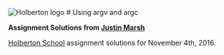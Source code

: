 <img src="https://www.holbertonschool.com/assets/holberton-logo-1cc451260ca3cd297def53f2250a9794810667c7ca7b5fa5879a569a457bf16f.png" alt="Holberton logo">
# Using argv and argc

**Assignment Solutions from [Justin Marsh](https://twitter.com/dogonthecircuit)**

[Holberton School](https://www.holbertonschool.com) assignment solutions for November 4th, 2016.
